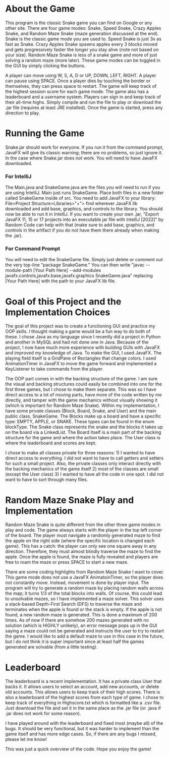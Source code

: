 # About the Game
This program is the classic Snake game you can find on Google or any other site. There are four game modes: Snake, Speed Snake, Crazy Apples Snake, and Random Maze Snake (maze generation discussed at the end). Snake is the classic game mode you are used to. Speed Snake is just 3x as fast as Snake. Crazy Apples Snake spawns apples every 3 blocks moved and gets progressively faster the longer you stay alive (note not based on your size). Random Maze Snake is less of a snake game and more of just solving a random maze (more later). These game modes can be toggled in the GUI by simply clicking the buttons. 

A player can move using W, S, A, D or UP, DOWN, LEFT, RIGHT. A player can pause using SPACE. Once a player dies by touching the border or themselves, they can press space to restart. The game will keep track of the highest session score for each game mode. The game also has a leaderboard and a username system. Players can sign in and keep track of their all-time highs. Simply compile and run the file to play or download the .jar file (requires at least JRE installed). Once the game is started, press any direction to play.

# Running the Game
Snake.jar should work for everyone. If you run it from the command prompt, JavaFX will give its classic warning; there are no problems, so just ignore it. In the case where Snake.jar does not work. You will need to have JavaFX downloaded. 

### For IntelliJ
The Main.java and SnakeGame.java are the files you will need to run if you are using IntelliJ. Main just runs SnakeGame. Place both files in a new folder called SnakeGame inside of src. You need to add JavaFX to your library: File>Project Structure>Libraries>"+"> find wherever JavaFX lib downloaded and add base, graphics, and controls to the library. You should now be able to run it in IntelliJ. If you want to create your own .jar, "Export JavaFX 11, 15 or 17 projects into an executable jar file with IntelliJ [2022]" by Random Code can help with that (make sure to add base, graphics, and controls in the artifact if you do not have them there already when making the .jar).

### For Command Prompt
You will need to edit the SnakeGame file. Simply just delete or comment out the very top-line "package SnakeGame." You can then write "javac --module-path [Your Path Here] --add-modules javafx.controls,javafx.base,javafx.graphics SnakeGame.java" replacing [Your Path Here] with the path to your JavaFX lib file.

# Goal of this Project and the Implementation Choices
The goal of this project was to create a functioning GUI and practice my OOP skills. I thought making a game would be a fun way to do both of these. I chose Java as my language since I recently did a project in Python and another in MySQL and had not done one in Java. Because of the project, I now have much more experience with building GUIs with JavaFX and improved my knowledge of Java. To make the GUI, I used JavaFX. The playing field itself is a GridPane of Rectangles that change colors. I used AnimationTimer in JavaFX to move the game forward and implemented a KeyListener to take commands from the player.

The OOP part comes in with the backing structure of the game. I am sure the visual and backing structures could easily be combined into one for the first three games, but I chose to make them separate. This was so I have direct access to a lot of moving parts, have more of the code written by me directly, and tamper with the game mechanics without visually showing it (which is important for Random Maze Snake). Within my implementation, I have some private classes (Block, Board, Snake, and User) and the main public class, SnakeGame. The Blocks make up a board and have a specific type: EMPTY, APPLE, or SNAKE. These types can be found in the enum blockType. The Snake class represents the snake and the blocks it takes up on the board via a LinkedList. The Board itself is a main part of the backing structure for the game and where the action takes place. The User class is where the leaderboard and scores are kept.

I chose to make all classes private for three reasons: 1) I wanted to have direct access to everything. I did not want to have to call getters and setters for such a small project. Also, the private classes only interact directly with the backing mechanics of the game itself 2) most of the classes are small (except the User class) 3) I wanted to have all the code in one spot. I did not want to have to sort through many files.

# Random Maze Snake Play and Implementation
Random Maze Snake is quite different from the other three game modes in play and code. The game always starts with the player in the top left corner of the board. The player must navigate a randomly generated maze to find the apple on the right side (where the specific location is changed each game). This has a catch: the player can only see one square away in any direction. Therefore, they must almost blindly traverse the maze to find the apple. Once the apple is found, the maze is fully revealed and players are free to roam the maze or press SPACE to start a new maze.

There are some coding highlights from Random Maze Snake I want to cover. This game mode does not use a JavaFX AnimatoinTimer, so the player does not constantly move. Instead, movement is done by player input. The program will try to generate a random maze by placing random walls across the map; it turns 1/3 of the total blocks into walls. Of course, this could lead to unsolvable mazes, so I have implemented a maze solver. This solver uses a stack-based Depth-First Search (DFS) to traverse the maze and terminates when the apple is found or the stack is empty. If the apple is not found, a new random maze is generated. This is done a maximum of 200 times. As of now if there are somehow 200 mazes generated with no solution (which is HIGHLY unlikely), an error message pops up in the GUI saying a maze could not be generated and instructs the user to try to restart the game. I would like to add a default maze to use in this case in the future, but I do not think it is super important since at least half the games generated are solvable (from a little testing).

# Leaderboard
The leaderboard is a recent implementation. It has a private class User that backs it. It allows users to select an account, add new accounts, or delete old accounts. This allows users to keep track of their high scores. There is also a leaderboard of the highest scores from each type of game. I chose to keep track of everything in Highscore.txt which is formatted like a .csv file. Just download the file and set it in the same place as the .jar file (or .java if .jar does not work for some reason).

I have played around with the leaderboard and fixed most (maybe all) of the bugs. It should be very functional, but it was harder to implement than the game itself and has more edge cases. So, if there are any bugs I missed, please let me know!

This was just a quick overview of the code. Hope you enjoy the game!
